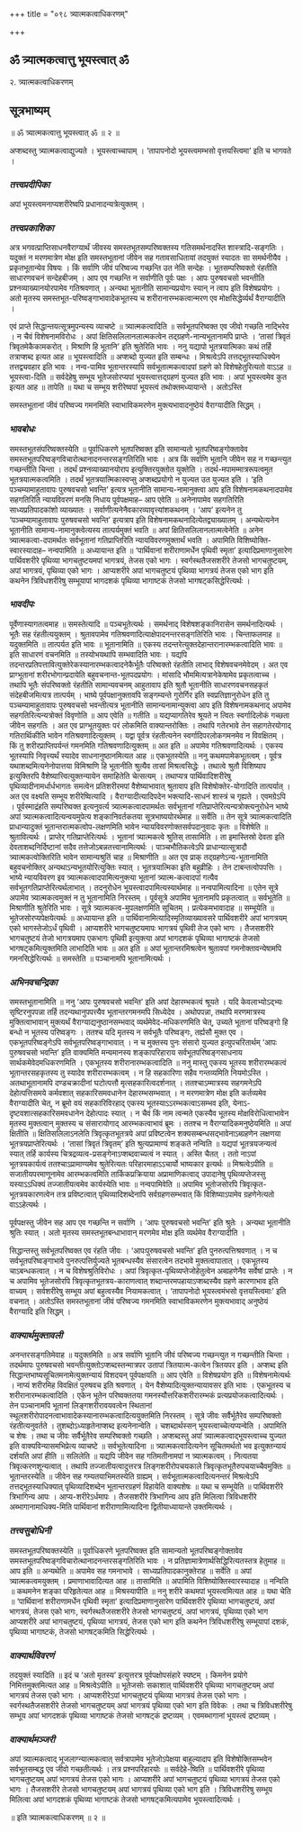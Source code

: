 +++
title = "०९८ त्र्यात्मकत्वाधिकरणम्"

+++


## ॐ त्र्यात्मकत्वात्तु भूयस्त्वात् ॐ

२. त्र्यात्मकत्वाधिकरणम्

## **सूत्रभाष्यम्**

॥ ॐ त्र्यात्मकत्वात्तु भूयस्त्वात् ॐ ॥ २ ॥

अप्शब्दस्तु त्र्यात्मकत्वाद्युज्यते । भूयस्त्वाच्चापाम् । ‘तापापनोदो भूयस्त्वमम्भसो वृत्तयस्त्विमा’ इति च भागवते ।

### ***तत्त्वप्रदीपिका***

अपां भूयस्त्वमनाप्यशरीरेष्वपि प्रधानादन्यत्रेत्युक्तम् ।

### ***तत्त्वप्रकाशिका***

अत्र भगवत्प्राप्तिसाधनवैराग्यार्थं जीवस्य समस्तभूतसम्परिष्वक्तस्य गतिसमर्थनादस्ति शास्त्रादि-सङ्गतिः । यदुक्तं न मरणमात्रेण मोक्ष इति समस्तभूतानां जीवेन सह गतावसाधितायां तदयुक्तं स्यादतः सा समर्थनीयैव । प्रकृतभूतान्येव विषयः । किं सर्वाणि जीवं परिष्वज्य गच्छन्ति उत नेति सन्देहः । भूतसम्परिष्वक्तो रंहतीति साधारणवचनं सन्देहबीजम् । आप एव गच्छन्ति न सर्वाणीति पूर्वः पक्षः । आपः पुरुषवचसो भवन्तीति प्रश्नव्याख्यानयोरपामेव गतिश्रवणात् । अन्यथा भूतानीति सामान्यप्रयोगः स्यान् न त्वाप इति विशेषप्रयोगः । अतो मृतस्य समस्तभूत-परिष्वङ्गाभावादेकभूतस्य च शरीरानारम्भकत्वान्मरण एव मोक्षसिद्धेर्व्यर्थं वैराग्यादीति ।

एवं प्राप्ते सिद्धान्तयत्सूत्रमुपन्यस्य व्याचष्टे ॥ त्र्यात्मकत्वादिति ॥ सर्वभूतपरिष्वक्त एव जीवो गच्छति नाद्भिरेव । न चैवं विशेषनामविरोधः । अपां क्षितिसलिलानलात्मकत्वेन तद्ग्रहणे-नान्यभूतानामपि प्राप्तेः । ‘तासां त्रिवृतं त्रिवृतमेकैकामकरोत् । मिश्राणि हि भूतानि’ इति श्रुतेरिति भावः । ननु यद्यापो भूतत्रयात्मिकाः कथं तर्हि तत्राप्शब्द इत्यत आह ॥ भूयस्त्वादिति ॥ अप्शब्दो युज्यत इति सम्बन्धः । मिश्रत्वेऽपि तत्तद्भूतस्याधिक्येन तत्तद्व्यवहार इति भावः । नन्व-पामिव भूतान्तरस्यापि सर्वभूतात्मकत्वादपां ग्रहणे को विशेषहेतुरित्यतो वाऽऽह ॥ भूयस्त्वा-दिति ॥ सर्वदेहेषु सम्भूय भूतेजसोरप्यपां भूयस्त्वात्तद्ग्रहणं युज्यत इति भावः । अपां भूयस्त्वमेव कुत इत्यत आह ॥ तापेति ॥ यथा च सम्भूय शरीरेष्वपां भूयस्त्वं तथोक्तमध्यायान्ते । अतोऽस्ति

समस्तभूतानां जीवं परिष्वज्य गमनमिति स्वाभाविकमरणेन मुक्त्यभावादनुष्ठेयं वैराग्यादीति सिद्धम् ।

### ***भावबोधः***

समस्तभूतसंपरिष्वक्तस्येति ॥ पूर्वाधिकरणे भूतपरिष्वक्त इति सामान्यतो भूतपरिष्वङ्गोक्तावेव समस्तभूतपरिष्वङ्गविचारोत्थानादनन्तरसङ्गतिरिति भावः । अत्र किं सर्वाणि भूतानि जीवेन सह न गच्छन्त्युत गच्छन्तीति चिन्ता । तदर्थं प्रश्नव्याख्यानयोराप इत्युक्तिरयुक्तोत युक्तेति । तदर्थ-मपामम्मात्ररूपत्वमुत भूतत्रयात्मकत्वमिति । तदर्थं भूतत्रयात्मिकास्वप्सु अप्शब्दप्रयोगो न युज्यत उत युज्यत इति । ‘इति पञ्चम्यामाहुतावापः पुरुषवचसो भवन्ति’ इत्यत्र भूतानीति सामान्य-नामानुक्त्वा आप इति विशेषनामकथनादपामेव सहगतिरिति न्यायविवरणं मनसि निधाय पूर्वपक्षमाह– आप एवेति ॥ अनेनापामेव सहगतिरिति साध्यप्रतिपादकांशो व्याख्यातः । सर्वाणीत्यनेनैवकारव्यावृत्त्यांशकथनम् । ‘आप’ इत्यनेन तु ‘पञ्चम्यामाहुतावापः पुरुषवचसो भवन्ति’ इत्यत्राप इति विशेषनामकथनादित्येतद्व्याख्यातम् । अन्यथेत्यनेन भूतानीति सामान्य-नामानुक्त्वेत्यस्य तात्पर्यमुक्तं भवति ॥ अपां क्षितिसलिलानलात्मत्वेनेति ॥ अनेन त्र्यात्मकत्वा-दपामर्थतः सर्वभूतानां गतिप्राप्तिरिति न्यायविवरणमुक्तार्थं भवति । अपामिति विशिष्योक्ति-स्वारस्यादाह– नन्वपामिति ॥ अध्यायान्त इति ॥ ‘पार्थिवानां शरीराणामर्धेन पृथिवी स्मृता’ इत्यादिप्रमाणानुसारेण पार्थिवशरीरे पृथिव्या भागचतुष्टयमपां भागत्रयं, तेजस एको भागः । स्वर्गस्थतैजसशरीरे तेजसो भागचतुष्टयम्, अपां भागत्रयं, पृथिव्या एको भागः । आप्यशरीरे अपां भागचतुष्टयं पृथिव्या भागत्रयं तेजस एको भाग इति कथनेन त्रिविधशरीरेषु सम्भूयापां भागदशकं पृथिव्या भागाष्टकं तेजसो भागषट्कसिद्धेरित्यर्थः ।

### ***भावदीपः***

पूर्वेणास्यागतत्वमाह ॥ समस्तेत्यादि ॥ पञ्चभूतेत्यर्थः । समर्थनाद् विशेषशङ्कानिरासेन समर्थनादित्यर्थः । भूतैः सह रंहतीत्ययुक्तम् । श्रुतावपामेव गतिश्रवणादित्याक्षेपादनन्तरसङ्गतिरिति भावः । चिन्ताफलमाह ॥ यदुक्तमिति ॥ तात्पर्यत इति भावः ॥ भूतानामिति ॥ एकस्य तदन्तरेत्युक्तदेहान्तरानारम्भकत्वादिति भावः ॥ इति साधारणं वचनमिति ॥ तस्योभयथापि सम्भवादिति भावः । यद्यपि तदन्तरप्रतिपत्तावित्युक्तेरेकस्यानारम्भकत्वादनेकैर्भूतैः परिष्वक्तो रंहतीति लाभाद् विशेषवचनमेवेदम् । अत एव प्राग्भूतानां शरीरभोगान्प्रदायेति बहुवचनान्त-भूतपदप्रयोगः । मांसादि भौममित्यत्रानेकेषामेव प्रकृतत्वाच्च । तथापि भूतैः संपरिष्वक्तो रंहतीति सामान्यवचनम् आहुतावाप इति श्रुतौ भूतानीति साधारणवचनसहकृतं संदेहबीजमित्यत्र तात्पर्यम् । भाष्ये पूर्वपक्षानुक्तावपि सङ्गम्यन्ते गुरोर्गिर इति स्वप्रतिज्ञानुरोधेन इति तु पञ्चम्यामाहुतावापः पुरुषवचसो भवन्तीत्यत्र भूतानीति सामान्यनामान्युक्त्वा आप इति विशेषनामकथनाद् अपामेव सहगतिरित्यन्यत्रोक्तं विवृणोति ॥ आप एवेति ॥ गतीति ॥ यद्यप्यागतिरेव श्रूयते न त्वितः स्वर्गादिलोकं गच्छता जीवेन सहगतिः । अत एव प्राग्भूतयुक्तः परं लोकमिति वाक्यान्तरोक्तिः । तथापि गतेरभावे तेन सहागतेरयोगाद् गतिरार्थिकीति भावेन गतिश्रवणादित्युक्तम् । यद्वा पूर्वत्र रंहतीत्यनेन स्वर्गादिपरलोकगमनमेव न विवक्षितम् । किं तु शरीरप्राप्तिपर्यन्तं गमनमिति गतिश्रवणादित्युक्तम् ॥ अत इति ॥ अपामेव गतिश्रवणादित्यर्थः । एकस्य भूतस्यापि निवृत्त्यर्थं स्यादेव साधनानुष्ठानमित्यत आह ॥ एकभूतस्येति ॥ ननु कथमपामेकभूतत्वम् । पूर्वत्र यथाशब्दमित्यनेनोपात्तया विमिश्राणि हि भूतानीति श्रुत्यैव तासां मिश्रत्वसिद्धेः । तथात्वे श्रुतौ विशिष्याप इत्युक्तिरपि वैशेष्यात्त्वित्युक्तन्यायेन समाहितेति चेत्सत्यम् । तथाप्यत्र पार्थिवादिशरीरेषु पृथिव्यादीनामर्धार्धभागतः समत्वेन प्रतिशरीरमपां वैशेष्याभावात् श्रुतावाप इति विशेषोक्तेर-योगादिति तात्पर्यात् । अत एव वक्ष्यति सम्भूय शरीरेष्वित्यादि । वैराग्यादीत्यादिपदेन भक्त्यादि-साधनं शास्त्रं च गृह्यते । एवमग्रेऽपि । पूर्वस्माद्रंहति सम्परिष्वक्त इत्यनुवर्त्य त्र्यात्मकत्वादपामर्थतः सर्वभूतानां गतिप्राप्तेरित्यन्यत्रोक्त्यनुरोधेन भाष्ये अपां त्र्यात्मकत्वादित्यन्वयमुपेत्य शङ्कानिवर्तकतया सूत्रभाष्ययोरर्थमाह ॥ सर्वेति ॥ तेन सूत्रे त्र्यात्मकत्वादिति प्राधान्यादुक्तं भूतान्तरात्मकत्वोप-लक्षणमिति भावेन न्यायविवरणोक्तसर्वपदानुवादः कृतः ॥ विशेषेति ॥ श्रुतावित्यर्थः । प्राप्तेर् गतिप्राप्तेरित्यर्थः । भूतानां त्र्यात्मकत्वे श्रुतिस् तासामिति । ता इमास्तिस्रो देवता इति देवताशब्दनिर्दिष्टानां सदैव तत्तेजोऽबन्नतत्त्वानामित्यर्थः । पाञ्चभौतिकत्वेऽपि प्राधान्यात्सूत्रादौ त्र्यात्मकत्वोक्तिरिति भावेन सामान्यश्रुतिं चाह ॥ मिश्राणीति ॥ अत एव प्राक् तद्ग्रहणेऽन्य-भूतानामिति बहुवचनोक्तिर् अन्यथाऽन्यभूतयोरित्युक्तिः स्यात् । भूतत्रयात्मिका इति बहुव्रीहिः । तेन टाबन्तत्वोपपत्तिः । भाष्ये न्यायविवरण इव त्र्यात्मकत्वादपामित्यनुक्त्या भूतानां त्र्यात्म-कत्वादपां गत्यैव सर्वभूतगतिप्राप्तेरित्यर्थलाभात् । तदनुरोधेन भूयस्त्वादपामित्यस्यार्थमाह ॥ नन्वपामित्यादिना ॥ एतेन सूत्रे अपामेव त्र्यात्मकत्वमुक्तं न तु भूतानामिति निरस्तम् । पूर्वसूत्रे अपामिव भूतानामपि प्रकृतत्वात् ॥ सर्वभूतेति ॥ मिश्राणीति श्रुतेरिति भावः । सूत्रे त्र्यात्मकत्व-मुपलक्षणमिति सूचितम् । प्रत्येकमभावादाह ॥ सम्भूयेति ॥ भूतेजसोरप्यपेक्षयेत्यर्थः ॥ अध्यायान्त इति ॥ पार्थिवानामित्यादिस्मृतिव्याख्यावसरे पार्थिवशरीरे अपां भागत्रयम् एको भागस्तेजोऽर्धं पृथिवी । आप्यशरीरे भागचतुष्टयमापः भागत्रयं पृथिवी तेज एको भागः । तैजसशरीरे भागचतुष्टयं तेजो भागत्रयमाप एकभागः पृथिवी इत्युक्त्या अपां भागदशकं पृथिव्या भागाष्टकं तेजसो भागषट्कमित्युक्तमिति लाभादिति भावः ॥ अत इति ॥ अपां भूतान्तरमिश्रत्वेन श्रुतावपां गमनोक्तावन्येषामपि गमनसिद्धेरित्यर्थः ॥ समस्तेति ॥ पञ्चानामपि भूतानामित्यर्थः ।

### ***अभिनवचन्द्रिका***

समस्तभूतानामिति ॥ ननु ‘आपः पुरुषवचसो भवन्ति’ इति अपां देहारम्भकत्वं श्रूयते । यदि केवलाभ्योऽद्भ्यः सृष्टिरनुपपन्ना तर्हि तदन्यथानुपपत्त्यैव भूतान्तरगमनमपि सिध्येदेव । अथोपपन्ना, तथापि मरणमात्रस्य मुक्तित्वाभावान् मुक्त्यर्थं वैराग्याद्यनुष्ठानसम्भवाद् व्यर्थमेवेद-मधिकरणमिति चेत्, उच्यते भूतानां परिष्वङ्गो हि बन्धो न भूतस्य परिष्वङ्गः । ततश्च यदि मृतस्य न सर्वभूतैः परिष्वङ्गः, तर्ह्यसौ मुक्त एव । एकभूतपरिष्वङ्गेऽपि सर्वभूतपरिष्वङ्गाभावात् । न च मुक्तस्य पुनः संसारो युज्यत इत्युपचरितार्थम् ‘आपः पुरुषवचसो भवन्ति’ इति वाक्यमिति मन्यमानस्य शङ्कापरिहाराय सर्वभूतपरिष्वङ्गसाधनाय सार्थकमेवेदमधिकरणमिति । एकभूतस्य शरीरानारम्भकत्वादिति ॥ ननु मास्तु एकस्य भूतस्य शरीरारम्भकत्वं भूतान्तरसहकृतस्य तु स्यादेव शरीरारम्भकत्वम् । न हि सहकारिणा सहैव गन्तव्यमिति नियमोऽस्ति । अतथाभूतानामपि दण्डचक्रादीनां घटोत्पत्तौ मृत्सहकारित्वदर्शनात् । ततश्चाऽम्मात्रस्य सहगमनेऽपि देहोत्पत्तिसमये कर्मवशात् सहकारिसमवधानेन देहारम्भसम्भवात् । न मरणमात्रेण मोक्ष इति कर्तव्यमेव वैराग्यादीति चेत्, न ब्रूमो वयं सहकारिविरहाद् एकस्य भूतस्याऽऽरम्भकत्वाऽसम्भव इति, येनाऽ-दृष्टवशात्सहकारिसमवधानेन देहोत्पादः स्यात् । न चैवं किं नाम त्वन्मते एकस्यैव भूतस्य मोक्षविरोधित्वाभावेन मृतस्य मुक्तत्वान् मुक्तस्य च संसारायोगाद् आरम्भकत्वाभावं ब्रूमः । ततश्च न वैराग्यादिकमनुष्ठेयमिति ॥ अपां क्षितीति ॥ क्षितिसलिलाऽनलेति त्रिवृत्कृतभूतत्रये अपां प्रविष्टत्वेन शक्यसम्बन्धसद्भावेनाऽब्ग्रहणेन लक्षणया भूतत्रयप्राप्तेरित्यर्थः । ‘तासां त्रिवृतं त्रिवृतम्’ इति श्रुत्यप्रामाण्यं शङ्कते नन्विति ॥ यद्यपां भूतत्रयजन्यत्वं स्यात् तर्हि कार्यस्य चित्रद्रव्यत्व-प्रसङ्गेनाऽप्शब्दवाच्यत्वं न स्यात् । अस्ति चैतत् । ततो नाऽपां भूतत्रयकार्यत्वं ततश्चाऽप्रामाण्यमेव श्रुतेरित्यतः परिहारमाहाऽऽचार्यो भाष्यकार इत्यर्थः ॥ मिश्रत्वेऽपीति ॥ सजातीयपरमाणूनामेव आरम्भकत्वमिति तार्किकप्रक्रियाया अप्रामाणिकत्वाद् उपादानेषु पृथिव्यप्तेजस्सु यस्याऽऽधिक्यं तज्जातीयत्वमेव कार्यस्येति भावः ॥ नन्वपामिवेति ॥ अपामिव भूतोजसोरपि त्रिवृत्कृत-भूतत्रयकारणत्वेन तत्र प्रविष्टत्वात् पृथिव्यादिशब्देनापि सर्वग्रहणसम्भवात् किं विशिष्याऽपामेव ग्रहणेनेत्यतो वाऽऽहेत्यर्थः ।

पूर्वपक्षस्तु जीवेन सह आप एव गच्छन्ति न सर्वाणि । ‘आपः पुरुषवचसो भवन्ति’ इति श्रुतेः । अन्यथा भूतानीति श्रुतिः स्यात् । अतो मृतस्य समस्तभूतबन्धाभावान् मरणमेव मोक्ष इति व्यर्थमेव वैराग्यादीति ।

सिद्धान्तस्तु सर्वभूतपरिष्वक्त एव रंहति जीवः । ‘आपःपुरुषवचसो भवन्ति’ इति पुनरुत्पत्तिश्रवणात् । न च सर्वभूतपरिष्वङ्गाभावे पुनरुत्पत्तिर्युज्यते भूतबन्धस्यैव संसारत्वेन तदभावे मुक्तत्वापातात् । एकभूतस्य चाऽबन्धकत्वात् । न च विशेषश्रुतिविरोधः । अपां त्रिवृत्कृत-पृथिव्यप्तेजोहेतुत्वेन अब्ग्रहणेनैव सर्वेषां प्राप्तेः । न च अपामिव भूतेजसोरपि त्रिवृत्कृतभूतत्रय-काराणत्वात् शब्दान्तरमपहायाऽप्शब्दस्यैव ग्रहणे कारणाभाव इति वाच्यम् । सर्वशरीरेषु सम्भूय अपां बहुत्वस्यैव नियामकत्वात् । ‘तापापनोदो भूयस्त्वमंभसो वृत्तयस्त्विमाः’ इति वचनात् । अतोऽस्ति समस्तभूतानां जीवं परिष्वज्य गमनमिति स्वाभाविकमरणेन मुक्त्यभावाद् अनुष्ठेयं वैराग्यादि इति सिद्धम् ।

### ***वाक्यार्थमुक्तावली***

अनन्तरसङ्गतिमेवाह ॥ यदुक्तमिति ॥ अत्र सर्वाणि भूतानि जीवं परिष्वज्य गच्छन्त्युत न गच्छन्तीति चिन्ता । तदर्थमापः पुरुषवचसो भवन्तीत्युक्तोऽप्शब्दस्तन्मात्रपर उतापां त्रितयात्म-कत्वेन त्रितयपर इति । अप्शब्द इति सिद्धान्तभाष्यसूचितमनामेत्युक्तन्यायं विशदयन् पूर्वपक्षयति ॥ आप एवेति ॥ विशेषप्रयोग इति ॥ विशेषनामेत्यर्थः । नाप्यं शरीरमिह विवक्षितं पुरुषवच इति श्रवणात् । येन वैशेष्यादित्युक्तन्यायावसर इति भावः । एकभूतस्य च शरीरानारम्भकत्वादिति । एकेन भूतेन परिष्वक्ततया गमनस्यौत्तरिकशरीरारम्भकं प्रत्यप्रयोजकत्वादित्यर्थः । तेन पञ्चानामपि भूतानां लिङ्गशरीरावयवत्वेन स्थितानां स्थूलशरीरोपादनत्वाभावादेकस्यानारम्भकत्वादित्ययुक्तमिति निरस्तम् । सूत्रे जीवः सर्वैर्भूतैरेव सम्परिष्वक्तो रंहतीत्यनुवर्तते । तुशब्दोऽध्याहृतेनाप्शब्द इत्यनेनान्वेति । चशब्दार्थस्सन् भूयस्त्वाच्चेत्यप्यन्वेति । अपामिति च शेषः । तथा च जीवः सर्वैर्भूतैरेव सम्परिष्वक्तो गच्छति । अप्शब्दस्तु अपां त्र्यात्मकत्वाद्भूयस्त्वाच्च युज्यत इति वाक्यविन्यासमभिप्रेत्य व्याचष्टे ॥ सर्वभूतेत्यादिना ॥ त्र्यात्मकत्वादित्यनेन सूचितमर्थतो भव इत्युक्तन्यायं दर्शयति अपां हीति ॥ सलिलेति ॥ यद्यपि जीवेन सह गतिमतीनामपां न त्र्यात्मकत्वम् । नित्यतया त्रिवृत्करणशून्यत्वात् । तथापि तज्जातीयत्वादुत्तरत्र लिङ्गशरीरोपचयकाले त्रिवृत्कृतभूतैरुपचयाच्चैवमुक्तिः ॥ भूतान्तरस्येति ॥ जीवेन सह गम्यतयाभिमतस्येति ग्राह्यम् । सर्वभूतात्मकत्वादित्यनन्तरं मिश्रत्वेऽपि तत्तद्भूतस्याधिक्यात् पृथिव्यादिशब्देन भूतान्तरग्रहणं विहायेति वाक्यशेषः ॥ यथा च सम्भूयेति ॥ पार्थिवशरीरे त्रिभागिन्य आपः । आप्य-शरीरेऽर्धमापः । तैजसशरीरे त्रिभागिन्य आप इति मिलित्वा त्रिविधशरीरे अब्भागानामाधिक्य-मिति पार्थिवानां शरीराणामित्यादिना द्वितीयाध्यायान्ते उक्तमित्यर्थः ।

### ***तत्त्वसुबोधिनी***

समस्तभूतपरिष्वक्तस्येति ॥ पूर्वाधिकरणे भूतपरिष्वक्त इति सामान्यतो भूतपरिष्वङ्गोक्तावेव समस्तभूतपरिष्वङ्गविचारोत्थानादनन्तरसङ्गतिरिति भावः । न प्रतिज्ञामात्रेणार्थसिद्धिरित्यतस्तत्र हेतुमाह ॥ आप इति ॥ अन्यथेति ॥ अपामेव सह गमनाभावे । साध्यप्रतिपादकानुक्तेराह ॥ सर्वेति ॥ अपां त्र्यात्मकत्वमयुक्तम् । प्रमाणाभावादित्यत आह ॥ तासामिति ॥ अपामिति विशिष्योक्तिस्वारस्यादाह ॥ नन्विति ॥ कथमनेन शङ्का परिहृतेत्यत आह ॥ मिश्रस्यापीति ॥ ननु शरीरे कथमपां भूयस्त्वमित्यत आह ॥ यथा चेति ॥ ‘पार्थिवानां शरीराणामर्धेन पृथिवी स्मृता’ इत्यादिप्रमाणानुसारेण पार्थिवशरीरे पृथिव्या भागचतुष्टयं, अपां भागत्रयं, तेजस एको भागः, स्वर्गस्थतैजसशरीरे तेजसो भागचतुष्टयं, अपां भागत्रयं, पृथिव्या एको भाग आप्यशरीरे अपां भागचतुष्टयं, पृथिव्या भागत्रयं, तेजस एको भाग इति कथनेन त्रिविधशरीरेषु सम्भूयापां दशकं, पृथिव्या भागाष्टकं, तेजसो भागषट्कमिति सिद्धेरित्यर्थः ।

### ***वाक्यार्थविवरणं***

तदयुक्तं स्यादिति ॥ इदं च ‘अतो मृतस्य’ इत्युत्तरत्र पूर्वपक्षोपसंहारे स्पष्टम् । किमनेन प्रयोगे निमित्तमुक्तमित्यत आह ॥ मिश्रत्वेऽपीति ॥ भूतेजसोः सकाशात् पार्थिवशरीरे पृथिव्या भागचतुष्टयम् अपां भागत्रयं तेजस एको भागः । आप्यशरीरेऽपां भागचतुष्टयं पृथिव्या भागत्रयं तेजस एको भागः । स्वर्गस्थतैजसशरीरे तेजसो भागचतुष्टयम् अपां भागत्रयं पृथिव्या एको भाग इति विवेकः । तथा च त्रिविधशरीरेषु सम्भूय अपां भागदशकं पृथिव्या भागाष्टकं तेजसो भागषट्कं द्रष्टव्यम् । एवमब्भागानां भूयस्त्वं द्रष्टव्यम् ।

### ***वाक्यार्थमञ्जरी***

अपां त्र्यात्मकत्वाद् भूजलाग्न्यात्मकत्वात् सर्वत्रापामेव भूतेजोऽपेक्षया बाहुल्यादाप इति विशेषोक्तिसम्भवेन सर्वभूतसम्बद्ध एव जीवो गच्छतीत्यर्थः । तत्र प्रश्नपरिहारयोः ॥ सर्वदेहे-ष्विति ॥ पार्थिवशरीरे पृथिव्या भागचतुष्टयम् अपां भागत्रयं तेजस एको भागः । आप्यशरीरे अपां भागचतुष्टयं पृथिव्या भागत्रयं तेजस एको भागः । तैजसशरीरे तेजसो भागचतुष्टयम् अपां भागत्रयं पृथिव्या एको भाग इति । त्रिविधशरीरेषु सम्भूय मिलित्वा अपां भागदशकं पृथिव्या भागाष्टकं तेजसो भागषट्कमित्यपामेव भूयस्त्वादित्यर्थः ।

॥ इति त्र्यात्मकत्वाधिकरणम् ॥ २ ॥

